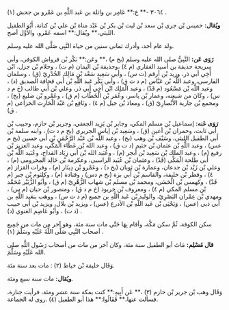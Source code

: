 ٣٠٦٤ -** ع:** عَامِر بن واثلة بن عَبد اللَّهِ بن عَمْرو بن جحش (١) .

**ويُقال:** خميس بْن جري بْن سعد بْن ليث بْن بكر بْن عَبْد مناة بْن علي بْن كنانة، أَبُو الطفيل الليثي،** ويُقال:** اسمه عَمْرو، والأَوَّل أصح.

ولد عام أحد، وأدرك ثماني سنين من حياة النَّبِي صَلَّى الله عليه وسلم.

**رَوَى عَن:** النَّبِيُّ صلى الله عليه وسلم (بخ م) ،** وعَن:** بَكْر بْن قرواش الكوفي، وأبي سريحة حذيفة بن أسيد الغفاري (م ٤) ،وحذيفة بْن اليمان (م ت) ، وحلام بْن جزل، ابْن أَخِي أبي ذر، وزيد بْن أرقم (ت س) ، وأبي سَعِيد سَعْد بْن مَالِك الخُدْرِيّ (ق) ، وسلمان الفارسي، وعبد اللَّه بْن عَبَّاس (م د ت ق) ، وأبي بَكْر عَبد اللَّهِ بْن أَبي قحافة الصديق (د) ، وعبد اللَّه بْن مَسْعُود (م قَدْ) ، وعبد الْمَلِك ابْن أَخِي أبي ذر، وعلي بْن أَبي طالب (خ م د س) ، وكَانَ من شيعته، وعمار بْن ياسر، وعُمَر بْن الْخَطَّاب (م ق) ، وعَمْرو بْن ضليع (بخ) ، ومجمع بْن جارية الأَنْصارِيّ (ق) ، ومعاذ بْن جبل (م ٤) ، ونَافِع بْن عَبْد الْحَارِث الخزاعي (م ق) .

**رَوَى عَنه:** إسماعيل بْن مسلم المكي، وجابر بْن يَزِيد الجعفي، وجرير بْن حازم، وحبيب بْن أَبي ثابت، وحمران بْن أعين (ق) ، وسَعِيد بْن إياس الجريري (بخ م د ت) ، وابنه سلمة بْن أَبي الطفيل الليثي، وسَيْف بْن وهب (بخ) ، وعبد اللَّه بْن عَبْد الرَّحْمَنِ بْن أَبي حسين (بخ م عس) ، وعبد اللَّهِ بْن عثمان بْن خثيم (د ت ق) ، وعبد الله بْن عَطَاء الْمَكِّي، وعبد العزيز بْن رفيع (م) ، وعبد الملك بْن سَعِيد بْن أبجر (م) ، وعُبَيد الله بْن أَبي زِيَاد القداح، وعُبَيد اللَّه بْن أَبي طلحة الْمَكِّي (قَدْ) ، وعثمان بْن عُبَيد الراسبي، وعكرمة بْن خَالِد المخرومي (م) ، وعلي بْن زَيْد بْن جدعان، وعمارة بْن ثوبان (بخ د) ، وعَمْرو بْن دِينَار (م) ، وفرات القزاز (م ٤) ، وفطر بْن خليفة، والقاسم بْن أَبي بزة (بخ م دس) ، وقتادة (م) ، وكلثوم بْن جبر (م قَدْ) ، وكهمس بْن الْحَسَن، ومحمد بْن مسلم بْن شهاب الزُّهْرِيّ (م ق) ، وأَبُو الزُّبَيْر مُحَمَّد بْن مسلم المكي (م ٤) ، ومعروف بْن خربوذ (خ م د ق) ، ومنصور بْن حيان (م س) ، ومهدي بْن عِمْران البَصْرِيّ، والوليد بْن عَبد اللَّهِ بن جمبع (م د ت س) ، ووهب بنعَبد اللَّهِ بن أَبي ذبي (عس) ، وَيَحْيَى بْن عَبد اللَّهِ بْن الأدرع (عس) ، ويزيد بْن بلال، ويزيد بْن أَبي حبيب (د ت) ، وأَبُو عَاصِم الغنوي (د) .

سكن الكوفة، ثُمَّ سكن مَكَّة، وأقام بِهَا حَتَّى مات سنة مئة، وهو آخر من مات من جَمِيع أصحاب النَّبِي صَلَّى اللَّهُ عَلَيْهِ وسَلَّمَ (١) .

**قال مُسْلِم:** مَاتَ أبو الطفيل سنة مئة، وكان آخر من مات من أصحاب رَسُول اللَّهِ صلى الله عَلَيْهِ وسَلَّمَ.

وَقَال خليفة بْن خياط (٢) : مات بعد سنة مئة.

**ويُقال:** مات سنة سبع ومئة.

وَقَال وهب بْن جرير بْن حازم (٣) ،** عَن أَبِيهِ:** كنت بمكة سنة عشر ومئة، فرأيت جنازة، فسألت عنها،** فَقَالُوا:** هذا أبو الطفيل (٤) .روى له الجماعة.